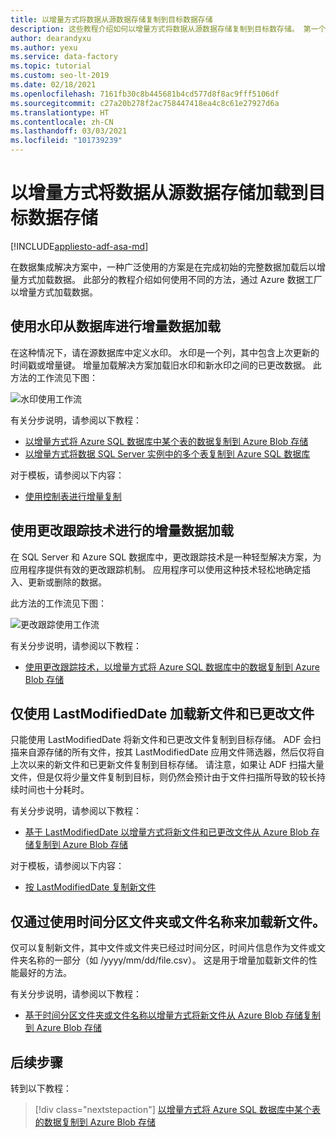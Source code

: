```yaml
---
title: 以增量方式将数据从源数据存储复制到目标数据存储
description: 这些教程介绍如何以增量方式将数据从源数据存储复制到目标数存储。 第一个从一个表复制数据。
author: dearandyxu
ms.author: yexu
ms.service: data-factory
ms.topic: tutorial
ms.custom: seo-lt-2019
ms.date: 02/18/2021
ms.openlocfilehash: 7161fb30c8b445681b4cd577d8f8ac9fff5106df
ms.sourcegitcommit: c27a20b278f2ac758447418ea4c8c61e27927d6a
ms.translationtype: HT
ms.contentlocale: zh-CN
ms.lasthandoff: 03/03/2021
ms.locfileid: "101739239"
---
```

# <a name="incrementally-load-data-from-a-source-data-store-to-a-destination-data-store"></a>以增量方式将数据从源数据存储加载到目标数据存储

[!INCLUDE[appliesto-adf-asa-md](includes/appliesto-adf-asa-md.md)]

在数据集成解决方案中，一种广泛使用的方案是在完成初始的完整数据加载后以增量方式加载数据。 此部分的教程介绍如何使用不同的方法，通过 Azure 数据工厂以增量方式加载数据。

## <a name="delta-data-loading-from-database-by-using-a-watermark"></a>使用水印从数据库进行增量数据加载
在这种情况下，请在源数据库中定义水印。 水印是一个列，其中包含上次更新的时间戳或增量键。 增量加载解决方案加载旧水印和新水印之间的已更改数据。 此方法的工作流见下图： 

![水印使用工作流](media/tutorial-incremental-copy-overview/workflow-using-watermark.png)

有关分步说明，请参阅以下教程： 
- [以增量方式将 Azure SQL 数据库中某个表的数据复制到 Azure Blob 存储](tutorial-incremental-copy-powershell.md)
- [以增量方式将数据 SQL Server 实例中的多个表复制到 Azure SQL 数据库](tutorial-incremental-copy-multiple-tables-powershell.md)

对于模板，请参阅以下内容：
- [使用控制表进行增量复制](solution-template-delta-copy-with-control-table.md)

## <a name="delta-data-loading-from-sql-db-by-using-the-change-tracking-technology"></a>使用更改跟踪技术进行的增量数据加载
在 SQL Server 和 Azure SQL 数据库中，更改跟踪技术是一种轻型解决方案，为应用程序提供有效的更改跟踪机制。 应用程序可以使用这种技术轻松地确定插入、更新或删除的数据。 

此方法的工作流见下图：

![更改跟踪使用工作流](media/tutorial-incremental-copy-overview/workflow-using-change-tracking.png)

有关分步说明，请参阅以下教程： <br/>
- [使用更改跟踪技术，以增量方式将 Azure SQL 数据库中的数据复制到 Azure Blob 存储](tutorial-incremental-copy-change-tracking-feature-powershell.md)

## <a name="loading-new-and-changed-files-only-by-using-lastmodifieddate"></a>仅使用 LastModifiedDate 加载新文件和已更改文件
只能使用 LastModifiedDate 将新文件和已更改文件复制到目标存储。 ADF 会扫描来自源存储的所有文件，按其 LastModifiedDate 应用文件筛选器，然后仅将自上次以来的新文件和已更新文件复制到目标存储。  请注意，如果让 ADF 扫描大量文件，但是仅将少量文件复制到目标，则仍然会预计由于文件扫描所导致的较长持续时间也十分耗时。   

有关分步说明，请参阅以下教程： <br/>
- [基于 LastModifiedDate 以增量方式将新文件和已更改文件从 Azure Blob 存储复制到 Azure Blob 存储](tutorial-incremental-copy-lastmodified-copy-data-tool.md)

对于模板，请参阅以下内容：
- [按 LastModifiedDate 复制新文件](solution-template-copy-new-files-lastmodifieddate.md)

## <a name="loading-new-files-only-by-using-time-partitioned-folder-or-file-name"></a>仅通过使用时间分区文件夹或文件名称来加载新文件。
仅可以复制新文件，其中文件或文件夹已经过时间分区，时间片信息作为文件或文件夹名称的一部分（如 /yyyy/mm/dd/file.csv）。 这是用于增量加载新文件的性能最好的方法。 

有关分步说明，请参阅以下教程： <br/>
- [基于时间分区文件夹或文件名称以增量方式将新文件从 Azure Blob 存储复制到 Azure Blob 存储](tutorial-incremental-copy-partitioned-file-name-copy-data-tool.md)

## <a name="next-steps"></a>后续步骤
转到以下教程： 

> [!div class="nextstepaction"]
>[以增量方式将 Azure SQL 数据库中某个表的数据复制到 Azure Blob 存储](tutorial-incremental-copy-powershell.md)
